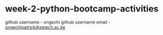# week-2-python-bootcamp-activities
github username - ongechi
github username email - ongechipatrick@zetech.ac.ke
